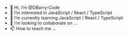 - 👋 Hi, I’m @DBarry-Code
- 👀 I’m interested in JavaScript / React / TypeScript
- 🌱 I’m currently learning JavaScript / React / TypeScript
- 💞️ I’m looking to collaborate on ...
- 📫 How to reach me ...

<!---
DBarry-Code/DBarry-Code is a ✨ special ✨ repository because its `README.md` (this file) appears on your GitHub profile.
You can click the Preview link to take a look at your changes.
--->
